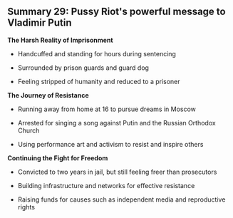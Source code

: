 ## Summary 29: Pussy Riot's powerful message to Vladimir Putin

**The Harsh Reality of Imprisonment**

- Handcuffed and standing for hours during sentencing
- Surrounded by prison guards and guard dog
- Feeling stripped of humanity and reduced to a prisoner

**The Journey of Resistance**

- Running away from home at 16 to pursue dreams in Moscow
- Arrested for singing a song against Putin and the Russian Orthodox Church
- Using performance art and activism to resist and inspire others

**Continuing the Fight for Freedom**

- Convicted to two years in jail, but still feeling freer than prosecutors
- Building infrastructure and networks for effective resistance
- Raising funds for causes such as independent media and reproductive rights